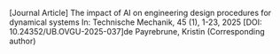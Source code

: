 [Journal Article]
The impact of AI on engineering design procedures for dynamical systems
In: Technische Mechanik, 45 (1), 1-23, 2025
[DOI: 10.24352/UB.OVGU-2025-037]de Payrebrune, Kristin (Corresponding author)

